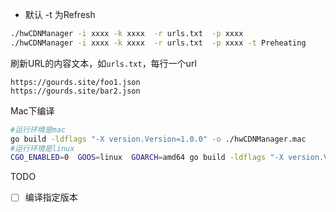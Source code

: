 

- 默认 -t 为Refresh

```bash
./hwCDNManager -i xxxx -k xxxx  -r urls.txt  -p xxxx
./hwCDNManager -i xxxx -k xxxx  -r urls.txt  -p xxxx -t Preheating
```

刷新URL的内容文本，如`urls.txt`，每行一个url
```
https://gourds.site/foo1.json
https://gourds.site/bar2.json
```

Mac下编译
```bash
#运行环境是mac
go build -ldflags "-X version.Version=1.0.0" -o ./hwCDNManager.mac
#运行环境是linux
CGO_ENABLED=0  GOOS=linux  GOARCH=amd64 go build -ldflags "-X version.Version=1.0.0" -o ./hwCDNManager.linux
```

TODO
- [ ] 编译指定版本
